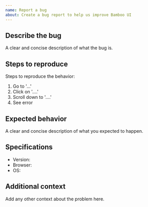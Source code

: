```yaml
---
name: Report a bug
about: Create a bug report to help us improve Bamboo UI
---
```


## Describe the bug

A clear and concise description of what the bug is.

## Steps to reproduce

Steps to reproduce the behavior:

1. Go to '...'
2. Click on '....'
3. Scroll down to '....'
4. See error

## Expected behavior

A clear and concise description of what you expected to happen.

## Specifications

* Version:
* Browser:
* OS:

## Additional context

Add any other context about the problem here.
